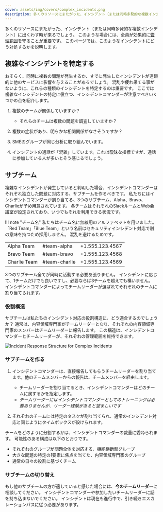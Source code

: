 ```yaml
---
cover: assets/img/covers/complex_incidents.png
description: 多くのリソースにまたがった、インシデント（または同時多発的な複数インシデント）に出くわす時が来るでしょう。このような場合には、全員が効果的に管理範囲を守ることが重要です。このページでは、このようなインシデントにどう対処するかを説明します。
---
```


多くのリソースにまたがった、インシデント（または同時多発的な複数インシデント）に出くわす時が来るでしょう。
このような場合には、全員が効果的に[管理範囲](../training/glossary.md#span-of-control)を守ることが重要です。
このページでは、このようなインシデントにどう対処するかを説明します。

## 複雑なインシデントを特定する

おそらく、同時に複数の問題が発生するか、すでに発生したインシデントが連鎖的に他のサービスに影響を与えることがあるでしょう。
混乱や疲れ果てる事がないように、これらの種類のインシデントを特定するのは重要です。
ここでは複雑なインシデントの特定に役立つ、インシデントコマンダーが注意すべきいくつかの点を紹介します。

1. 複数のチームが関係していますか？
    * それらのチームは複数の問題を調査していますか？

1. 複数の症状があり、明らかな相関関係がなさそうですか？

1. SMEのグループが同じ分析に取り組んでいます。

1. インシデントの通話が「混雑」しています。これは曖昧な指標ですが、通話に参加している人が多いとそう感じるでしょう。

## サブチーム

複雑なインシデントが発生していると判明した場合、インシデントコマンダーはそれぞれ独立した問題に対応する、サブチームを作るべきです。
私たちにはインシデントコマンダーが割り当てる、3つのサブチーム、Alpha、Bravo、Charlieが予め用意されています。
各チームはそれぞれのSlackルームとWeb会議室が設定されており、いつでもそれを利用できる状況です。

!!! note "チーム名"
    私たちはチーム名に無線用のアルファベットを用いました。
    「Red Team」「Blue Team」という名前はセキュリティインシデント対応で別の意味を持つため採用しません。
    混乱を避けるためです。

|              |               |                 |
| -            | -             | -               |
| Alpha Team   | #team-alpha   | +1.555.123.4567 |
| Bravo Team   | #team-bravo   | +1.555.123.4568 |
| Charlie Team | #team-charlie | +1.555.123.4569 |

3つのサブチーム全てが同時に活動する必要あ張りません。
インシデントに応じて、1チームだけでも良いですし、必要ならば3チームを超えても構いません。
インシデントコマンダーによってチームリーダーが選ばれてそれぞれのチームに割り当てられます。

### 役割構造

サブチームは私たちのインシデント対応の役割構造に、どう適合するのでしょうか？
通常は、内容領域専門家がチームリーダーとなり、それぞれの内容領域専門家のメンバーはチームリーダーに報告します。
この構造は、インシデントコマンダーとチームリーダーが、それぞれの管理範囲を維持できます。

![Incident Response Structure for Complex Incidents](../assets/img/misc/incident_response_roles_sub_teams.png)

### サブチームを作る

1. インシデントコマンダーは、直接報告してもらうチームリーダーを割り当てます。他のチームメンバーからの報告は、チームメンバーを経由します。
    * チームリーダーを割り当てるとき、インシデントコマンダーはどのチームに属するかを指定します。
    * _チームリーダーにはインシデントコマンダーとしてのトレーニングは必要ありませんが、リーダー経験があると望ましいです_

1. それぞれのチームには特定のタスクが割り当てられ、通常のインシデント対応と同じようにタイムボックスが設けられます。

チームをどのように分割するかは、インシデントコマンダーの裁量に委ねられます。
可能性のある構成は以下のとおりです。

* それぞれのグループが問題全体を対応する、機能横断型グループ
* 大きな問題の特定の1要素に焦点を当てた、内容領域専門家のグループ
* 通常の日々の役割に基づくチーム

### サブチームの切り替え

もし他のサブチームの方が適していると感じた場合には、**今のチームリーダー**に相談してください。
インシデントコマンダーや参加したいチームリーダーに話を持ち込まないでください。
インシデントは現在も進行中で、引き続きエスカレーションパスに従う必要があります。
